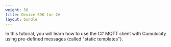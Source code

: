```yaml
---
weight: 50
title: Device SDK for C#
layout: bundle
---
```


In this tutorial, you will learn how to use the C# MQTT client with Cumulocity using pre-defined messages (called "static templates").